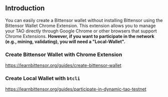 ## Introduction
You can easily create a Bittensor wallet without installing Bittensor using the Bittensor Wallet Chrome Extension. This extension allows you to manage your TAO directly through Google Chrome or other browsers that support Chrome Extensions. 
**However, if you want to participate in the network (e.g., mining, validating), you will need a "Local-Wallet".**

### Create Bittensor Wallet with Chrome Extension
https://learnbittensor.org/guides/create-bittensor-wallet

### Create Local Wallet with `btcli`
https://learnbittensor.org/guides/participate-in-dynamic-tao-testnet

